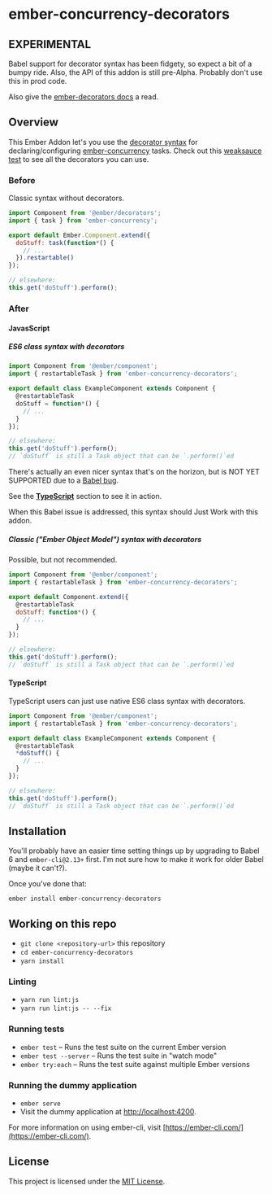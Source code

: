 # ember-concurrency-decorators

## EXPERIMENTAL

Babel support for decorator syntax has been fidgety, so expect a bit
of a bumpy ride. Also, the API of this addon is still pre-Alpha.
Probably don't use this in prod code.

Also give the [ember-decorators docs](https://ember-decorators.github.io/ember-decorators/) a read.

## Overview

This Ember Addon let's you use the
[decorator syntax](https://github.com/tc39/proposal-decorators)
for declaring/configuring
[ember-concurrency](https://ember-concurrency.com) tasks.
Check out this [weaksauce
test](https://github.com/machty/ember-concurrency-decorators/blob/master/tests/unit/decorators-js-test.js#L17) to see all the decorators you can use.

### Before

Classic syntax without decorators.

```js
import Component from '@ember/decorators';
import { task } from 'ember-concurrency';

export default Ember.Component.extend({
  doStuff: task(function*() {
    // ...
  }).restartable()
});

// elsewhere:
this.get('doStuff').perform();
```

### After

#### JavasScript

##### ES6 class syntax with decorators

```js
import Component from '@ember/component';
import { restartableTask } from 'ember-concurrency-decorators';

export default class ExampleComponent extends Component {
  @restartableTask
  doStuff = function*() {
    // ...
  }
});

// elsewhere:
this.get('doStuff').perform();
// `doStuff` is still a Task object that can be `.perform()`ed
```

There's actually an even nicer syntax that's on the horizon, but
is NOT YET SUPPORTED due to a [Babel bug](https://github.com/babel/babylon/issues/13).

See the [**TypeScript**](#typescript) section to see it in action.

When this Babel issue is addressed, this syntax should Just Work with
this addon.

##### Classic ("Ember Object Model") syntax with decorators

Possible, but not recommended.

```js
import Component from '@ember/component';
import { restartableTask } from 'ember-concurrency-decorators';

export default Component.extend({
  @restartableTask
  doStuff: function*() {
    // ...
  }
});

// elsewhere:
this.get('doStuff').perform();
// `doStuff` is still a Task object that can be `.perform()`ed
```

#### TypeScript

TypeScript users can just use native ES6 class syntax with decorators.

```js
import Component from '@ember/component';
import { restartableTask } from 'ember-concurrency-decorators';

export default class ExampleComponent extends Component {
  @restartableTask
  *doStuff() {
    // ...
  }
});

// elsewhere:
this.get('doStuff').perform();
// `doStuff` is still a Task object that can be `.perform()`ed
```


## Installation

You'll probably have an easier time setting things up by upgrading to
Babel 6 and `ember-cli@2.13+` first. I'm not sure how to make it work
for older Babel (maybe it can't?).

Once you've done that:

```
ember install ember-concurrency-decorators
```

## Working on this repo

* `git clone <repository-url>` this repository
* `cd ember-concurrency-decorators`
* `yarn install`

### Linting

* `yarn run lint:js`
* `yarn run lint:js -- --fix`

### Running tests

* `ember test` – Runs the test suite on the current Ember version
* `ember test --server` – Runs the test suite in "watch mode"
* `ember try:each` – Runs the test suite against multiple Ember versions

### Running the dummy application

* `ember serve`
* Visit the dummy application at [http://localhost:4200](http://localhost:4200).

For more information on using ember-cli, visit [https://ember-cli.com/](https://ember-cli.com/).

## License

This project is licensed under the [MIT License](LICENSE.md).
